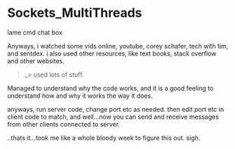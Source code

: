# Sockets_MultiThreads
lame cmd chat box

Anyways, i watched some vids online, youtube,
corey schafer, tech with tim, and sentdex.
i also used other resources, like text books, stack overflow and other websites.

>_> used lots of stuff. 

Managed to understand why the code works, and it is a good feeling to understand how and why it works the way it does.

anyways, run server code, change port etc as needed.
then edit port etc in client code to match,
and well...now you can send and receive messages from other clients connected to server.

..thats it...took me like a whole bloody week to figure this out. sigh. 
